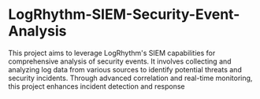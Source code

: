 # LogRhythm-SIEM-Security-Event-Analysis
This project aims to leverage LogRhythm's SIEM capabilities for comprehensive analysis of security events.
It involves collecting and analyzing log data from various sources to identify potential threats and security incidents.
Through advanced correlation and real-time monitoring, this project enhances incident detection and response
